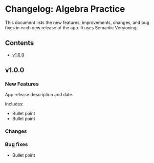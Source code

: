 # Changelog: Algebra Practice

This document lists the new features, improvements, changes, and bug fixes in each new release of the app. It uses Semantic Versioning.

## Contents

- [v1.0.0](#v1.0.0)

## v1.0.0

### New Features

App release description and date.

Includes:

- Bullet point
- Bullet point

### Changes

### Bug fixes

- Bullet point
